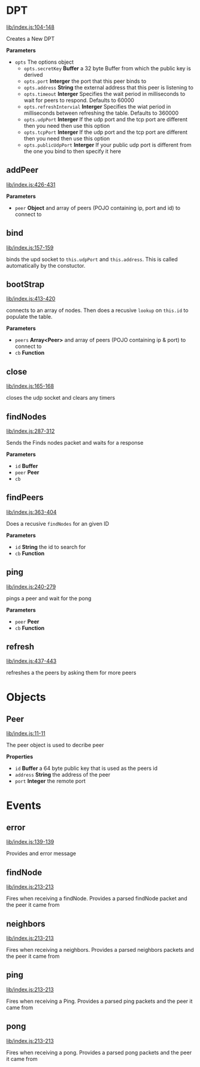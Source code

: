 # DPT

[lib/index.js:104-148](https://github.com/ethereum/node-devp2p-dpt/blob/a87ac5d282d3a5d0fee309462b69240917f517c5/lib/index.js#L104-L148 "Source code on GitHub")

Creates a New DPT

**Parameters**

-   `opts`  The options object
    -   `opts.secretKey` **Buffer** a 32 byte Buffer from which the public key is derived
    -   `opts.port` **Interger** the port that this peer binds to
    -   `opts.address` **String** the external address that this peer is listening to
    -   `opts.timeout` **Interger** Specifies the wait period in milliseconds to wait for peers to respond. Defaults to 60000
    -   `opts.refreshIntervial` **Interger** Specifies the wiat period in milliseconds between refreshing the table. Defaults to 360000
    -   `opts.udpPort` **Interger** If the udp port and the tcp port are different then you need then use this option
    -   `opts.tcpPort` **Interger** If the udp port and the tcp port are different then you need then use this option
    -   `opts.publicUdpPort` **Interger** If your public udp port is different from the one you bind to then specify it here

## addPeer

[lib/index.js:426-431](https://github.com/ethereum/node-devp2p-dpt/blob/a87ac5d282d3a5d0fee309462b69240917f517c5/lib/index.js#L426-L431 "Source code on GitHub")

**Parameters**

-   `peer` **Object** and array of peers (POJO containing ip,  port and id) to connect to

## bind

[lib/index.js:157-159](https://github.com/ethereum/node-devp2p-dpt/blob/a87ac5d282d3a5d0fee309462b69240917f517c5/lib/index.js#L157-L159 "Source code on GitHub")

binds the upd socket to `this.udpPort` and `this.address`. This is called
automatically by the constuctor.

## bootStrap

[lib/index.js:413-420](https://github.com/ethereum/node-devp2p-dpt/blob/a87ac5d282d3a5d0fee309462b69240917f517c5/lib/index.js#L413-L420 "Source code on GitHub")

connects to an array of nodes. Then does a recusive `lookup` on `this.id` to populate
the table.

**Parameters**

-   `peers` **Array&lt;Peer&gt;** and array of peers (POJO containing ip & port) to connect to
-   `cb` **Function** 

## close

[lib/index.js:165-168](https://github.com/ethereum/node-devp2p-dpt/blob/a87ac5d282d3a5d0fee309462b69240917f517c5/lib/index.js#L165-L168 "Source code on GitHub")

closes the udp socket and clears any timers

## findNodes

[lib/index.js:287-312](https://github.com/ethereum/node-devp2p-dpt/blob/a87ac5d282d3a5d0fee309462b69240917f517c5/lib/index.js#L287-L312 "Source code on GitHub")

Sends the Finds nodes packet and waits for a response

**Parameters**

-   `id` **Buffer** 
-   `peer` **Peer** 
-   `cb`  

## findPeers

[lib/index.js:363-404](https://github.com/ethereum/node-devp2p-dpt/blob/a87ac5d282d3a5d0fee309462b69240917f517c5/lib/index.js#L363-L404 "Source code on GitHub")

Does a recusive `findNodes` for an given ID

**Parameters**

-   `id` **String** the id to search for
-   `cb` **Function** 

## ping

[lib/index.js:240-279](https://github.com/ethereum/node-devp2p-dpt/blob/a87ac5d282d3a5d0fee309462b69240917f517c5/lib/index.js#L240-L279 "Source code on GitHub")

pings a peer and wait for the pong

**Parameters**

-   `peer` **Peer** 
-   `cb` **Function** 

## refresh

[lib/index.js:437-443](https://github.com/ethereum/node-devp2p-dpt/blob/a87ac5d282d3a5d0fee309462b69240917f517c5/lib/index.js#L437-L443 "Source code on GitHub")

refreshes a the peers by asking them for more peers

# Objects
## Peer

[lib/index.js:11-11](https://github.com/ethereum/node-devp2p-dpt/blob/a87ac5d282d3a5d0fee309462b69240917f517c5/lib/index.js#L11-L11 "Source code on GitHub")

The peer object is used to decribe peer

**Properties**

-   `id` **Buffer** a 64 byte public key that is used as the peers id
-   `address` **String** the address of the peer
-   `port` **Integer** the remote port

# Events
## error

[lib/index.js:139-139](https://github.com/ethereum/node-devp2p-dpt/blob/a87ac5d282d3a5d0fee309462b69240917f517c5/lib/index.js#L139-L139 "Source code on GitHub")

Provides and error message

## findNode

[lib/index.js:213-213](https://github.com/ethereum/node-devp2p-dpt/blob/a87ac5d282d3a5d0fee309462b69240917f517c5/lib/index.js#L213-L213 "Source code on GitHub")

Fires when receiving a findNode. Provides a parsed findNode packet and the peer it came from

## neighbors

[lib/index.js:213-213](https://github.com/ethereum/node-devp2p-dpt/blob/a87ac5d282d3a5d0fee309462b69240917f517c5/lib/index.js#L213-L213 "Source code on GitHub")

Fires when receiving a neighbors. Provides a parsed neighbors packets and the peer it came from

## ping

[lib/index.js:213-213](https://github.com/ethereum/node-devp2p-dpt/blob/a87ac5d282d3a5d0fee309462b69240917f517c5/lib/index.js#L213-L213 "Source code on GitHub")

Fires when receiving a Ping. Provides a parsed ping packets and the peer it came from

## pong

[lib/index.js:213-213](https://github.com/ethereum/node-devp2p-dpt/blob/a87ac5d282d3a5d0fee309462b69240917f517c5/lib/index.js#L213-L213 "Source code on GitHub")

Fires when receiving a pong. Provides a parsed pong packets and the peer it came from
